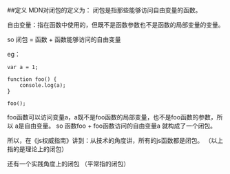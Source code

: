 ##定义
MDN对闭包的定义为：
闭包是指那些能够访问自由变量的函数。

自由变量：指在函数中使用的，但既不是函数参数也不是函数的局部变量的变量。

so  闭包 = 函数 + 函数能够访问的自由变量

eg：
```
var a = 1;

function foo() {
    console.log(a);
}

foo();
```
foo函数可以访问变量a，a既不是foo函数的局部变量，也不是foo函数的参数，所以 a是自由变量。
so  函数foo + foo函数访问的自由变量a 就构成了一个闭包。

所以，在《js权威指南》讲到：从技术的角度讲，所有的js函数都是闭包。
（以上指的是理论上的闭包）

还有一个实践角度上的闭包 （平常指的闭包）
